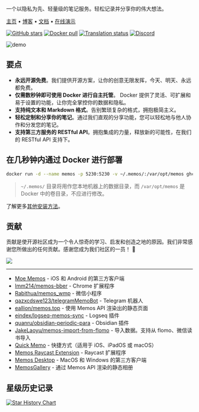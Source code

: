 一个以隐私为先、轻量级的笔记服务。轻松记录并分享你的伟大想法。

<a href="https://www.usememos.com">主页</a> •
<a href="https://www.usememos.com/blog">博客</a> •
<a href="https://www.usememos.com/docs">文档</a> •
<a href="https://demo.usememos.com/">在线演示</a>

<p>
  <a href="https://github.com/usememos/memos/stargazers"><img alt="GitHub stars" src="https://img.shields.io/github/stars/usememos/memos?logo=github" /></a>
  <a href="https://hub.docker.com/r/neosmemo/memos"><img alt="Docker pull" src="https://img.shields.io/docker/pulls/neosmemo/memos.svg"/></a>
  <a href="https://hosted.weblate.org/engage/memos-i18n/"><img src="https://hosted.weblate.org/widget/memos-i18n/english/svg-badge.svg" alt="Translation status" /></a>
  <a href="https://discord.gg/tfPJa4UmAv"><img alt="Discord" src="https://img.shields.io/badge/discord-chat-5865f2?logo=discord&logoColor=f5f5f5" /></a>
</p>

![demo](https://www.usememos.com/demo.webp)

## 要点

- **永远开源免费**。我们提供开源方案，让你的创意无限发挥，今天、明天、永远都免费。
- **仅需数秒钟即可使用 Docker 进行自主托管**。 Docker 提供了灵活、可扩展和易于设置的功能，让你完全掌控你的数据和隐私。
- **支持纯文本和 Markdown 格式**。告别繁琐复杂的格式，拥抱极简主义。
- **轻松定制和分享你的笔记**。通过我们直观的分享功能，您可以轻松地与他人协作和分发您的笔记。
- **支持第三方服务的 RESTful API**。拥抱集成的力量，释放新的可能性，在我们的 RESTful API 支持下。

## 在几秒钟内通过 Docker 进行部署

```bash
docker run -d --name memos -p 5230:5230 -v ~/.memos/:/var/opt/memos ghcr.io/usememos/memos:latest
```

> `~/.memos/` 目录将用作您本地机器上的数据目录，而 `/var/opt/memos` 是 Docker 中的卷目录，不应进行修改。

了解更多[其他安装方法](https://www.usememos.com/docs/install)。

## 贡献

贡献是使开源社区成为一个令人惊奇的学习、启发和创造之地的原因。我们非常感谢您所做出的任何贡献。感谢您成为我们社区的一员！ 🥰

<a href="https://github.com/usememos/memos/graphs/contributors">
  <img src="https://contri-graphy.yourselfhosted.com/graph?repo=usememos/memos&format=svg" />
</a>

---

- [Moe Memos](https://memos.moe/) - iOS 和 Android 的第三方客户端
- [lmm214/memos-bber](https://github.com/lmm214/memos-bber) - Chrome 扩展程序
- [Rabithua/memos_wmp](https://github.com/Rabithua/memos_wmp) - 微信小程序
- [qazxcdswe123/telegramMemoBot](https://github.com/qazxcdswe123/telegramMemoBot) - Telegram 机器人
- [eallion/memos.top](https://github.com/eallion/memos.top) - 使用 Memos API 渲染出的静态页面
- [eindex/logseq-memos-sync](https://github.com/EINDEX/logseq-memos-sync) - Logseq 插件
- [quanru/obsidian-periodic-para](https://github.com/quanru/obsidian-periodic-para#daily-record) - Obsidian 插件
- [JakeLaoyu/memos-import-from-flomo](https://github.com/JakeLaoyu/memos-import-from-flomo) - 导入数据。支持从 flomo、微信读书导入
- [Quick Memo](https://www.icloud.com/shortcuts/1eaef307112843ed9f91d256f5ee7ad9) - 快捷方式（适用于 iOS、iPadOS 或 macOS）
- [Memos Raycast Extension](https://www.raycast.com/JakeYu/memos) - Raycast 扩展程序
- [Memos Desktop](https://github.com/xudaolong/memos-desktop) - MacOS 和 Windows 的第三方客户端
- [MemosGallery](https://github.com/BarryYangi/MemosGallery) - 通过 Memos API 渲染的静态相册

## 星级历史记录

[![Star History Chart](https://api.star-history.com/svg?repos=usememos/memos&type=Date)](https://star-history.com/#usememos/memos&Date)